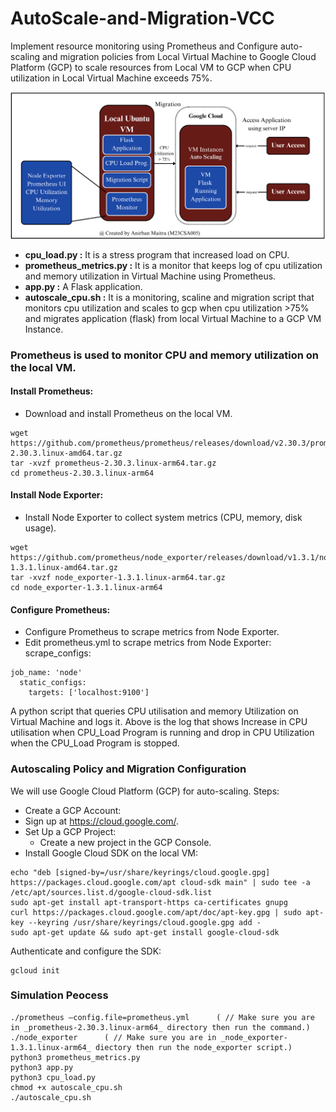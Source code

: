 # AutoScale-and-Migration-VCC
Implement resource monitoring using Prometheus and Configure auto-scaling and migration policies from Local Virtual Machine to Google Cloud Platform (GCP) to scale resources from Local VM to GCP when CPU utilization in Local Virtual Machine exceeds 75%.

![Alt text](vcc_assign3.png)



- **cpu_load.py :** It is a stress program that increased load on CPU.
- **prometheus_metrics.py :** It is a monitor that keeps log of cpu utilization and memory utilization in Virtual Machine using Prometheus.
- **app.py :** A Flask application.
- **autoscale_cpu.sh :** It is a monitoring, scaline and migration script that monitors cpu utilization and scales to gcp when cpu utilization >75% and migrates application (flask) from local Virtual Machine to a GCP VM Instance.

  
### Prometheus is used to monitor CPU and memory utilization on the local VM.

#### Install Prometheus:
- Download and install Prometheus on the local VM.
```
wget https://github.com/prometheus/prometheus/releases/download/v2.30.3/prometheus-2.30.3.linux-amd64.tar.gz
tar -xvzf prometheus-2.30.3.linux-arm64.tar.gz
cd prometheus-2.30.3.linux-arm64
```


#### Install Node Exporter:
- Install Node Exporter to collect system metrics (CPU, memory, disk usage).
```
wget https://github.com/prometheus/node_exporter/releases/download/v1.3.1/node_exporter-1.3.1.linux-amd64.tar.gz
tar -xvzf node_exporter-1.3.1.linux-arm64.tar.gz
cd node_exporter-1.3.1.linux-arm64
```


#### Configure Prometheus:

- Configure Prometheus to scrape metrics from Node Exporter.
- Edit prometheus.yml to scrape metrics from Node Exporter: scrape_configs:
```
job_name: 'node'
  static_configs:
    targets: ['localhost:9100']
```

A python script that queries CPU utilisation and memory Utilization on Virtual Machine and logs it. Above is the log that shows Increase in CPU utilisation when CPU_Load Program is running and drop in CPU Utilization when the CPU_Load Program is stopped.



### Autoscaling Policy and Migration Configuration 
We will use Google Cloud Platform (GCP) for auto-scaling.
Steps:
- Create a GCP Account:
- Sign up at https://cloud.google.com/.
- Set Up a GCP Project:
  - Create a new project in the GCP Console.
- Install Google Cloud SDK on the local VM:
```
echo "deb [signed-by=/usr/share/keyrings/cloud.google.gpg] https://packages.cloud.google.com/apt cloud-sdk main" | sudo tee -a /etc/apt/sources.list.d/google-cloud-sdk.list
sudo apt-get install apt-transport-https ca-certificates gnupg
curl https://packages.cloud.google.com/apt/doc/apt-key.gpg | sudo apt-key --keyring /usr/share/keyrings/cloud.google.gpg add -
sudo apt-get update && sudo apt-get install google-cloud-sdk 
```
Authenticate and configure the SDK:
```
gcloud init
```


### Simulation Peocess
```
./prometheus —config.file=prometheus.yml      ( // Make sure you are in _prometheus-2.30.3.linux-arm64_ directory then run the command.)
./node_exporter      ( // Make sure you are in _node_exporter-1.3.1.linux-arm64_ diectory then run the node_exporter script.)
python3 prometheus_metrics.py    
python3 app.py
python3 cpu_load.py
chmod +x autoscale_cpu.sh
./autoscale_cpu.sh
```
